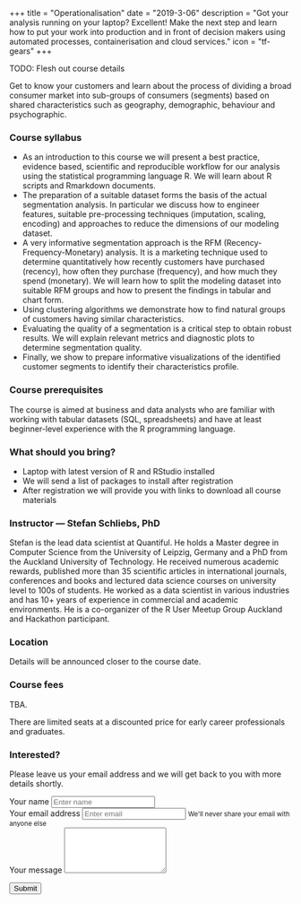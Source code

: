 +++
title = "Operationalisation"
date = "2019-3-06"
description = "Got your analysis running on your laptop? Excellent! Make the next step and learn how to put your work into production and in front of decision makers using automated processes, containerisation and cloud services."
icon = "tf-gears"
+++

TODO: Flesh out course details

Get to know your customers and learn about the process of dividing a broad consumer market into sub-groups of consumers (segments) based on shared characteristics such as geography, demographic, behaviour and psychographic.


### Course syllabus

- As an introduction to this course we will present a best practice, evidence based, scientific and 
  reproducible workflow for our analysis using the statistical programming language R. 
  We will learn about R scripts and Rmarkdown documents.
- The preparation of a suitable dataset forms the basis of the actual segmentation analysis. 
  In particular we discuss how to engineer features, suitable pre-processing techniques 
  (imputation, scaling, encoding) and approaches to reduce the dimensions of our modeling dataset.
- A very informative segmentation approach is the RFM (Recency-Frequency-Monetary) analysis. 
  It is a marketing technique used to determine quantitatively how recently customers have purchased (recency), 
  how often they purchase (frequency), and how much they spend (monetary). 
  We will learn how to split the modeling dataset into suitable RFM groups and 
  how to present the findings in tabular and chart form.
- Using clustering algorithms we demonstrate how to find natural groups of customers 
  having similar characteristics.
- Evaluating the quality of a segmentation is a critical step to obtain robust results. 
  We will explain relevant metrics and diagnostic plots to determine segmentation quality.
- Finally, we show to prepare informative visualizations of the identified customer segments 
  to identify their characteristics profile.


### Course prerequisites

The course is aimed at business and data analysts who are familiar with working with tabular datasets (SQL, spreadsheets) and have at least beginner-level experience with the R programming language.


### What should you bring?

- Laptop with latest version of R and RStudio installed
- We will send a list of packages to install after registration
- After registration we will provide you with links to download all course materials


### Instructor — Stefan Schliebs, PhD

Stefan is the lead data scientist at Quantiful.
He holds a Master degree in Computer Science from the University of Leipzig, Germany and a PhD from the Auckland University of Technology. He received numerous academic rewards, published more than 35 scientific articles in international journals, conferences and books and lectured data science courses on university level to 100s of students. He worked as a data scientist in various industries and has 10+ years of experience in commercial and academic environments. He is a co-organizer of the R User Meetup Group Auckland and Hackathon participant. 


### Location

Details will be announced closer to the course date.


### Course fees

TBA. 

There are limited seats at a discounted price for early career professionals and graduates.


### Interested?

Please leave us your email address and we will get back to you with more details shortly.


<div class="row section featured topspace">
  <div class="col-sm-8">
  
<form name="segmentation-contact" method="POST" netlify>
  <div class="form-group">
    <label>Your name</label>
    <input type="input" class="form-control" name="name" placeholder="Enter name">
  </div>

  <div class="form-group">
    <label>Your email address</label>
    <input type="input" class="form-control" name="email" aria-describedby="emailHelp" placeholder="Enter email">
    <small id="emailHelp" class="form-text text-muted">
      We'll never share your email with anyone else
    </small>
  </div>
  
  <div class="form-group">
    <label>Your message</label>
    <textarea class="form-control" rows="5" name="message"></textarea>
  </div>
  
  <input type="hidden" name="course" value="Customer Segmentation">

  <button type="submit" class="btn btn-primary">Submit</button>
  <p>&nbsp;</p>
</form>
  
  </div>
</div>